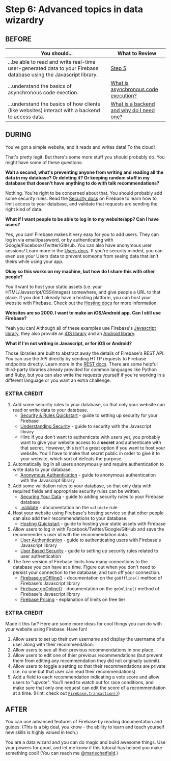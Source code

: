 # Step 6: Advanced topics in data wizardry

## BEFORE

| You should... | What to Review |
|------------|--------|
| ...be able to read and write real-time user-generated data to your Firebase database using the Javascript library. | [Step 5](step5_read_dynamic_data.md) |
| ...understand the basics of asynchronous code exection. | [What is asynchronous code execution?](../../explanations/asynchronous.md) | 
| ...understand the basics of how clients (like websites) interact with a backend to access data. | [What is a backend and why do I need one?](../../explanations/backend.md) |

## DURING

You've got a simple website, and it reads and writes data! To the cloud!

That's pretty legit. But there's some more stuff you should probably do. You might have some of these questions:

**Wait a second, what's preventing anyone from writing and reading all the data in my database? Or deleting it? Or keeping random stuff in my database that doesn't have anything to do with talk recommendations?**

Nothing. You're right to be concerned about that. You should probably add some security rules. Read the [Security docs](https://www.firebase.com/docs/security/) on Firebase to learn how to limit access to your database, and validate that requests are sending the right kind of data.

**What if I want people to be able to log in to my website/app? Can I have users?**

Yes, you can! Firebase makes it very easy for you to add users. They can log in via email/password, or by authenticating with Google/Facebook/Twitter/GitHub. You can also have anonymous user sessions! Learn more in the [Users docs](https://www.firebase.com/docs/web/guide/user-auth.html). If you're security minded, you can even use your Users data to prevent someone from seeing data that isn't theirs while using your app.

**Okay so this works on my machine, but how do I share this with other people?**

You'll want to host your static assets (i.e. your HTML/Javascript/CSS/images) somewhere, and give people a URL to that place. If you don't already have a hosting platform, you can host your website with Firebase. Check out the [Hosting docs](https://www.firebase.com/docs/hosting/) for more information.

**Websites are so 2000. I want to make an iOS/Android app. Can I still use Firebase?**

Yeah you can! Although all of these examples use Firebase's [Javascript library](https://www.firebase.com/docs/web/), they also provide an [iOS library](https://www.firebase.com/docs/ios/) and an [Android library](https://www.firebase.com/docs/android/).

**What if I'm not writing in Javascript, or for iOS or Android?**

Those libraries are built to abstract away the details of Firebase's REST API. You can use the API directly by sending HTTP requests to Firebase endpoints directly. Learn more in the [REST docs](https://www.firebase.com/docs/rest/). There are some helpful third-party libraries already provided for common languages like Python and Ruby, but you can also write the requests yourself if you're working in a different language or you want an extra challenge.

### EXTRA CREDIT

1. Add some security rules to your database, so that only your website can read or write data to your database.
    - [Security & Rules Quickstart](https://www.firebase.com/docs/security/quickstart.html) - guide to setting up security for your Firebase
    - [Understanding Security](https://www.firebase.com/docs/web/guide/understanding-security.html) - guide to security with the Javascript library
    - Hint: if you don't want to authenticate with users yet, you probably want to give your website access to a **secret** and authenticate with that secret. However, this isn't a great option if you want to host your website. You'll have to make that secret public in order to give it to your website, which sort of defeats the purpose.
2. Automatically log in all users anonymously and require authentication to write data to your database.
    - [Anonymous Authentication](https://www.firebase.com/docs/web/guide/login/anonymous.html) - guide to anonymous authentication with the Javascript library
3. Add some validation rules to your database, so that only data with required fields and appropriate security rules can be written.
    - [Securing Your Data](https://www.firebase.com/docs/security/guide/securing-data.html) - guide to adding security rules to your Firebase database
    - [.validate](https://www.firebase.com/docs/security/api/rule/validate.html) - documentation on the `validate` rule
4. Host your website using Firebase's hosting service so that other people can also add their recommendations to your database.
    - [Hosting Quickstart](https://www.firebase.com/docs/hosting/quickstart.html) - guide to hosting your static assets with Firebase
5. Allow users to log in with Facebook/Twitter/Google/GitHub and save the recommender's user id with the recommendation data.
    - [User Authentication](https://www.firebase.com/docs/web/guide/user-auth.html) - guide to authenticating users with Firebase's Javascript library
    - [User Based Security](https://www.firebase.com/docs/security/guide/user-security.html) - guide to setting up security rules related to user authentication
6. The free version of Firebase limits how many connections to the database you can have at a time. Figure out when you don't need to persist your connection to the database, and turn off your connection.
    - [Firebase.goOffline()](https://www.firebase.com/docs/web/api/firebase/gooffline.html) - documentation on the `goOffline()` method of Firebase's Javascript library
    - [Firebase.goOnline()](https://www.firebase.com/docs/web/api/firebase/goonline.html) - documentation on the `goOnline()` method of Firebase's Javascript library
    - [Firebase Pricing](https://www.firebase.com/pricing.html) - explanation of limits on free tier

### EXTRA CREDIT

Made it this far? Here are some more ideas for cool things you can do with your website using Firebase. Have fun!

1. Allow users to set up their own username and display the username of a user along with their recommendation.
2. Allow users to see all their previous recommendations in one place.
3. Allow users to edit one of thier previous recommendations (but prevent them from editing any recommendation they did not originally submit).
4. Allow users to toggle a setting so that their recommendations are private (i.e. no one but that user can read their recommendations).
5. Add a field to each recommendation indicating a vote score and allow users to "upvote". You'll need to watch out for race conditions, and make sure that only one request can edit the score of a recommendation at a time. (Hint: check out [`Firebase.transaction()`](https://www.firebase.com/docs/web/api/firebase/transaction.html))

## AFTER

You can use advanced features of Firebase by reading documentation and guides. (This is a big deal, you know - the ability to learn and teach yourself new skills is highly valued in tech.)

You are a data wizard and you can do magic and build awesome things. Use your powers for good, and let me know if this tutorial has helped you make something cool! (You can reach me [@mariechatfield](http://twitter.com/mariechatfield).)
